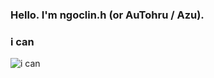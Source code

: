 ### Hello. I'm ngoclin.h (or AuTohru / Azu).
### i can
![i can](https://skillicons.dev/icons?i=cpp,docker,py,html,js,swift)

                  
                                
                               
                                
